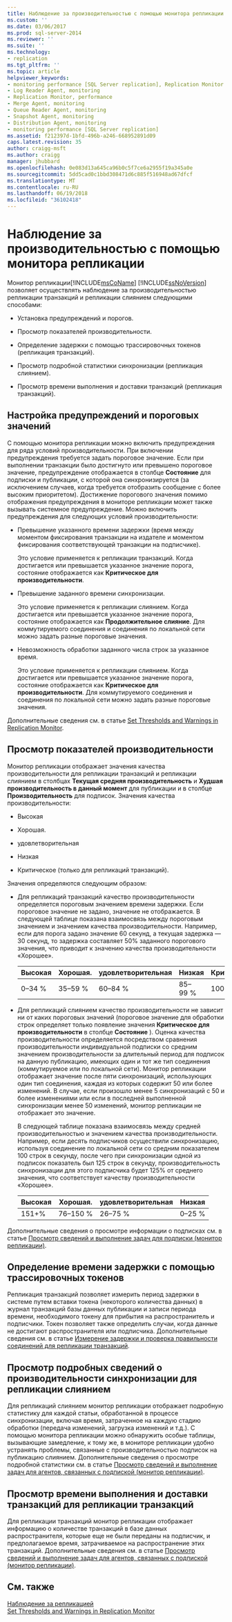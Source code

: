 ```yaml
---
title: Наблюдение за производительностью с помощью монитора репликации | Документация Майкрософт
ms.custom: ''
ms.date: 03/06/2017
ms.prod: sql-server-2014
ms.reviewer: ''
ms.suite: ''
ms.technology:
- replication
ms.tgt_pltfrm: ''
ms.topic: article
helpviewer_keywords:
- monitoring performance [SQL Server replication], Replication Monitor
- Log Reader Agent, monitoring
- Replication Monitor, performance
- Merge Agent, monitoring
- Queue Reader Agent, monitoring
- Snapshot Agent, monitoring
- Distribution Agent, monitoring
- monitoring performance [SQL Server replication]
ms.assetid: f212397d-1bfd-496b-a246-668952891d09
caps.latest.revision: 35
author: craigg-msft
ms.author: craigg
manager: jhubbard
ms.openlocfilehash: 0e083d13a645ca96b0c5f7ce6a2955f19a345a0e
ms.sourcegitcommit: 5dd5cad0c1bbd308471d6c885f516948ad67dfcf
ms.translationtype: MT
ms.contentlocale: ru-RU
ms.lasthandoff: 06/19/2018
ms.locfileid: "36102418"
---
```

# <a name="monitor-performance-with-replication-monitor"></a>Наблюдение за производительностью с помощью монитора репликации
  Монитор репликации[!INCLUDE[msCoName](../../../includes/msconame-md.md)] [!INCLUDE[ssNoVersion](../../../includes/ssnoversion-md.md)] позволяет осуществлять наблюдение за производительностью репликации транзакций и репликации слиянием следующими способами:  
  
-   Установка предупреждений и порогов.  
  
-   Просмотр показателей производительности.  
  
-   Определение задержки с помощью трассировочных токенов (репликация транзакций).  
  
-   Просмотр подробной статистики синхронизации (репликация слиянием).  
  
-   Просмотр времени выполнения и доставки транзакций (репликация транзакций).  
  
## <a name="set-warnings-and-thresholds"></a>Настройка предупреждений и пороговых значений  
 С помощью монитора репликации можно включить предупреждения для ряда условий производительности. При включении предупреждения требуется задать пороговое значение. Если при выполнении транзакции было достигнуто или превышено пороговое значение, предупреждение отображается в столбце **Состояние** для подписки и публикации, с которой она синхронизируется (за исключением случаев, когда требуется отобразить сообщение с более высоким приоритетом). Достижение порогового значения помимо отображения предупреждения в мониторе репликации может также вызывать системное предупреждение. Можно включить предупреждения для следующих условий производительности:  
  
-   Превышение указанного времени задержки (время между моментом фиксирования транзакции на издателе и моментом фиксирования соответствующей транзакции на подписчике).  
  
     Это условие применяется к репликации транзакций. Когда достигается или превышается указанное значение порога, состояние отображается как **Критическое для производительности**.  
  
-   Превышение заданного времени синхронизации.  
  
     Это условие применяется к репликации слиянием. Когда достигается или превышается указанное значение порога, состояние отображается как **Продолжительное слияние**. Для коммутируемого соединения и соединения по локальной сети можно задать разные пороговые значения.  
  
-   Невозможность обработки заданного числа строк за указанное время.  
  
     Это условие применяется к репликации слиянием. Когда достигается или превышается указанное значение порога, состояние отображается как **Критическое для производительности**. Для коммутируемого соединения и соединения по локальной сети можно задать разные пороговые значения.  
  
 Дополнительные сведения см. в статье [Set Thresholds and Warnings in Replication Monitor](set-thresholds-and-warnings-in-replication-monitor.md).  
  
## <a name="view-performance-measurements"></a>Просмотр показателей производительности  
 Монитор репликации отображает значения качества производительности для репликации транзакций и репликации слиянием в столбцах **Текущая средняя производительность** и **Худшая производительность в данный момент** для публикации и в столбце **Производительность** для подписок. Значения качества производительности:  
  
-   Высокая  
  
-   Хорошая.  
  
-   удовлетворительная  
  
-   Низкая  
  
-   Критическое (только для репликаций транзакций).  
  
 Значения определяются следующим образом:  
  
-   Для репликаций транзакций качество производительности определяется пороговым значением времени задержки. Если пороговое значение не задано, значение не отображается. В следующей таблице показана взаимосвязь между пороговым значением и значением качества производительности. Например, если для порога задано значение 60 секунд, а текущая задержка — 30 секунд, то задержка составляет 50% заданного порогового значения, что приводит к значению качества производительности «Хорошее».  
  
    |Высокая|Хорошая.|удовлетворительная|Низкая|Критическая|  
    |---------------|----------|----------|----------|--------------|  
    |0–34 %|35–59 %|60–84 %|85–99 %|100 % +|  
  
-   Для репликаций слиянием качество производительности не зависит ни от каких пороговых значений (пороговое значение для обработки строк определяет только появление значения **Критическое для производительности** в столбце **Состояние** ). Оценка качества производительности определяется посредством сравнения производительности индивидуальной подписки со средним значением производительности за длительный период для подписок на данную публикацию, имеющих один и тот же тип соединения (коммутируемое или по локальной сети). Монитор репликации отображает значение после пяти синхронизаций, использующих один тип соединения, каждая из которых содержит 50 или более изменений. В случае, если произошло менее 5 синхронизаций с 50 и более изменениями или если в последней выполненной синхронизации менее 50 изменений, монитор репликации не отображает это значение.  
  
     В следующей таблице показана взаимосвязь между средней производительностью и значением качества производительности. Например, если десять подписчиков осуществили синхронизацию, используя соединение по локальной сети со средним показателем 100 строк в секунду, после чего при синхронизации одной из подписок показатель был 125 строк в секунду, производительность синхронизации для этого подписчика будет 125% от среднего значения, что соответствует качеству производительности «Хорошее».  
  
    |Высокая|Хорошая.|удовлетворительная|Низкая|  
    |---------------|----------|----------|----------|  
    |151+%|76–150 %|26–75 %|0–25 %|  
  
 Дополнительные сведения о просмотре информации о подписках см. в статье [Просмотр сведений и выполнение задач для подписки (монитор репликации)](view-information-and-perform-tasks-for-a-subscription-replication-monitor.md).  
  
## <a name="determine-latency-with-tracer-tokens"></a>Определение времени задержки с помощью трассировочных токенов  
 Репликация транзакций позволяет измерить период задержки в системе путем вставки токена (некоторого количества данных) в журнал транзакций базы данных публикации и записи периода времени, необходимого токену для прибытия на распространитель и подписчики. Токен позволяет также определить случаи, когда данные не достигают распространителя или подписчика. Дополнительные сведения см. в статье [Измерение задержки и проверка правильности соединений для репликации транзакций](measure-latency-and-validate-connections-for-transactional-replication.md).  
  
## <a name="view-detailed-synchronization-performance-for-merge-replication"></a>Просмотр подробных сведений о производительности синхронизации для репликации слиянием  
 Для репликаций слиянием монитор репликации отображает подробную статистику для каждой статьи, обработанной в процессе синхронизации, включая время, затраченное на каждую стадию обработки (передача изменений, загрузка изменений и т.д.). С помощью монитора репликации можно обнаружить особые таблицы, вызывающие замедление, к тому же, в мониторе репликации удобно устранять проблемы, связанные с производительностью подписок на публикацию слиянием. Дополнительные сведения о просмотре подробной статистики см. в статье [Просмотр сведений и выполнение задач для агентов, связанных с подпиской (монитор репликации)](view-information-and-perform-tasks-for-subscription-agents.md).  
  
## <a name="view-transactions-and-delivery-time-for-transactional-replication"></a>Просмотр времени выполнения и доставки транзакций для репликации транзакций  
 Для репликации транзакций монитор репликации отображает информацию о количестве транзакций в базе данных распространителя, которые еще не были переданы на подписчик, и предполагаемое время, затрачиваемое на распространение этих транзакций. Дополнительные сведения см. в статье [Просмотр сведений и выполнение задач для агентов, связанных с подпиской (монитор репликации)](view-information-and-perform-tasks-for-subscription-agents.md).  
  
## <a name="see-also"></a>См. также  
 [Наблюдение за репликацией](../monitoring-replication.md)   
 [Set Thresholds and Warnings in Replication Monitor](set-thresholds-and-warnings-in-replication-monitor.md)  
  
  